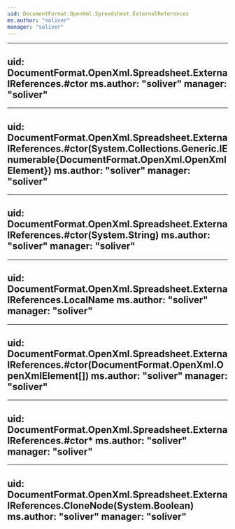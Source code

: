 ```yaml
---
uid: DocumentFormat.OpenXml.Spreadsheet.ExternalReferences
ms.author: "soliver"
manager: "soliver"
---
```


---
uid: DocumentFormat.OpenXml.Spreadsheet.ExternalReferences.#ctor
ms.author: "soliver"
manager: "soliver"
---

---
uid: DocumentFormat.OpenXml.Spreadsheet.ExternalReferences.#ctor(System.Collections.Generic.IEnumerable{DocumentFormat.OpenXml.OpenXmlElement})
ms.author: "soliver"
manager: "soliver"
---

---
uid: DocumentFormat.OpenXml.Spreadsheet.ExternalReferences.#ctor(System.String)
ms.author: "soliver"
manager: "soliver"
---

---
uid: DocumentFormat.OpenXml.Spreadsheet.ExternalReferences.LocalName
ms.author: "soliver"
manager: "soliver"
---

---
uid: DocumentFormat.OpenXml.Spreadsheet.ExternalReferences.#ctor(DocumentFormat.OpenXml.OpenXmlElement[])
ms.author: "soliver"
manager: "soliver"
---

---
uid: DocumentFormat.OpenXml.Spreadsheet.ExternalReferences.#ctor*
ms.author: "soliver"
manager: "soliver"
---

---
uid: DocumentFormat.OpenXml.Spreadsheet.ExternalReferences.CloneNode(System.Boolean)
ms.author: "soliver"
manager: "soliver"
---
